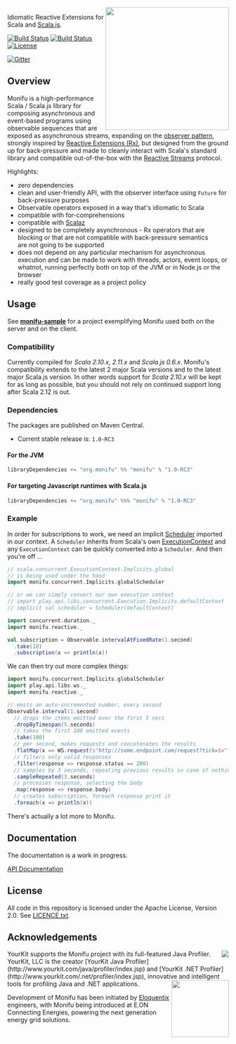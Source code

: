 <img src="https://raw.githubusercontent.com/wiki/monifu/monifu/assets/monifu-square.png" align="right" width="280" />

Idiomatic Reactive Extensions for Scala and [Scala.js](http://www.scala-js.org/).

[![Build Status](https://travis-ci.org/monifu/monifu.png?branch=master)](https://travis-ci.org/monifu/monifu)
[![Build Status](https://travis-ci.org/monifu/monifu.png?branch=v1.0-RC3)](https://travis-ci.org/monifu/monifu)
[![License](http://img.shields.io/:license-Apache%202-red.svg)](http://www.apache.org/licenses/LICENSE-2.0.txt)

[![Gitter](https://badges.gitter.im/Join%20Chat.svg)](https://gitter.im/monifu/monifu?utm_source=badge&utm_medium=badge&utm_campaign=pr-badge&utm_content=badge)

## Overview

Monifu is a high-performance Scala / Scala.js library for
composing asynchronous and event-based programs using observable sequences
that are exposed as asynchronous streams, expanding on the
[observer pattern](https://en.wikipedia.org/wiki/Observer_pattern),
strongly inspired by [Reactive Extensions (Rx)](http://reactivex.io/),
but designed from the ground up  for back-pressure and made to cleanly interact
with Scala's standard library and compatible out-of-the-box with the
[Reactive Streams](http://www.reactive-streams.org/) protocol.

Highlights:

- zero dependencies
- clean and user-friendly API, with the observer interface using `Future` for back-pressure purposes
- Observable operators exposed in a way that's idiomatic to Scala
- compatible with for-comprehensions
- compatible with [Scalaz](https://github.com/scalaz/scalaz)
- designed to be completely asynchronous - Rx operators that are
  blocking or that are not compatible with back-pressure semantics  
  are not going to be supported
- does not depend on any particular mechanism for asynchronous
  execution and can be made to work with threads, actors, event loops,
  or whatnot, running perfectly both on top of the JVM or in Node.js
  or the browser
- really good test coverage as a project policy

## Usage

See **[monifu-sample](https://github.com/monifu/monifu-sample)** for
a project exemplifying Monifu used both on the server and on the client.

### Compatibility

Currently compiled for  *Scala 2.10.x*, *2.11.x* and *Scala.js 0.6.x*. 
Monifu's compatibility extends to the latest 2 major Scala versions and 
to the latest major Scala.js version. In other words support for *Scala 2.10.x* 
will be kept for as long as possible, but you should not rely on continued 
support long after Scala 2.12 is out.

### Dependencies

The packages are published on Maven Central. 

- Current stable release is: `1.0-RC3`

#### For the JVM

```scala
libraryDependencies += "org.monifu" %% "monifu" % "1.0-RC3"
```

#### For targeting Javascript runtimes with Scala.js

```scala
libraryDependencies += "org.monifu" %%% "monifu" % "1.0-RC3"
```

### Example

In order for subscriptions to work, we need an implicit
[Scheduler](core/shared/src/main/scala/monifu/concurrent/Scheduler.scala#L34) imported in our
context. A `Scheduler` inherits from Scala's own [ExecutionContext](http://www.scala-lang.org/api/current/index.html#scala.concurrent.ExecutionContext)
and any `ExecutionContext` can be quickly converted into a `Scheduler`.
And then you're off ...

```scala
// scala.concurrent.ExecutionContext.Implicits.global
// is being used under the hood
import monifu.concurrent.Implicits.globalScheduler

// or we can simply convert our own execution context
// import play.api.libs.concurrent.Execution.Implicits.defaultContext
// implicit val scheduler = Scheduler(defaultContext)

import concurrent.duration._
import monifu.reactive._

val subscription = Observable.intervalAtFixedRate(1.second)
  .take(10)
  .subscription(x => println(x))
```

We can then try out more complex things:

```scala
import monifu.concurrent.Implicits.globalScheduler
import play.api.libs.ws._
import monifu.reactive._

// emits an auto-incremented number, every second
Observable.interval(1.second)
  // drops the items emitted over the first 5 secs
  .dropByTimespan(5.seconds)
  // takes the first 100 emitted events  
  .take(100)
  // per second, makes requests and concatenates the results
  .flatMap(x => WS.request(s"http://some.endpoint.com/request?tick=$x").get())
  // filters only valid responses
  .filter(response => response.status == 200)
  // samples by 3 seconds, repeating previous results in case of nothing new
  .sampleRepeated(3.seconds)
  // processes response, selecting the body
  .map(response => response.body)
  // creates subscription, foreach response print it
  .foreach(x => println(x))
```

There's actually a lot more to Monifu.

## Documentation

The documentation is a work in progress.

[API Documentation](http://monifu.org/api/current/)

## License

All code in this repository is licensed under the Apache License, Version 2.0.
See [LICENCE.txt](./LICENSE.txt).

## Acknowledgements

<img src="https://raw.githubusercontent.com/wiki/monifu/monifu/assets/yklogo.png" align="right" />
YourKit supports the Monifu project with its full-featured Java Profiler.
YourKit, LLC is the creator [YourKit Java Profiler](http://www.yourkit.com/java/profiler/index.jsp)
and [YourKit .NET Profiler](http://www.yourkit.com/.net/profiler/index.jsp),
innovative and intelligent tools for profiling Java and .NET applications.

<img src="https://raw.githubusercontent.com/wiki/monifu/monifu/assets/logo-eloquentix@2x.png" align="right" width="130" />

Development of Monifu has been initiated by [Eloquentix](http://eloquentix.com/)
engineers, with Monifu being introduced at E.ON Connecting Energies,
powering the next generation energy grid solutions.
